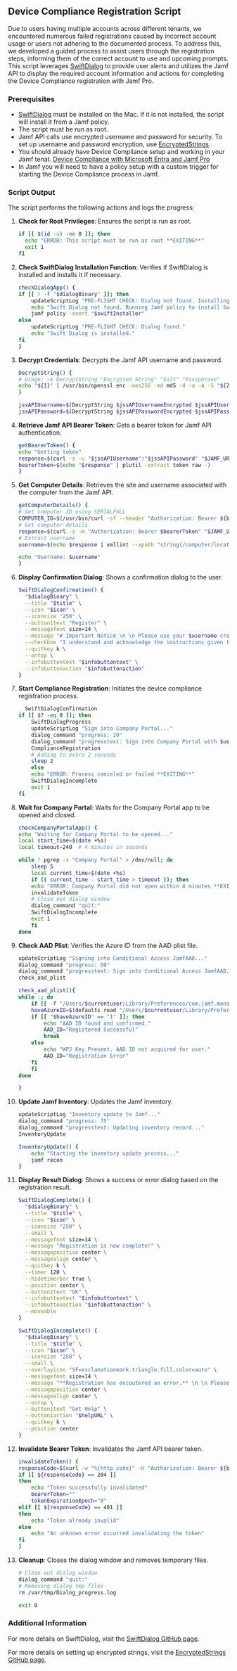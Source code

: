 ## Device Compliance Registration Script

Due to users having multiple accounts across different tenants, we encountered numerous failed registrations caused by incorrect account usage or users not adhering to the documented process. To address this, we developed a guided process to assist users through the registration steps, informing them of the correct account to use and upcoming prompts. This script leverages [SwiftDialog](https://github.com/swiftDialog/swiftDialog) to provide user alerts and utilizes the Jamf API to display the required account information and actions for completing the Device Compliance registration with Jamf Pro.

### Prerequisites

- [SwiftDialog](https://github.com/swiftDialog/swiftDialog) must be installed on the Mac. If it is not installed, the script will install it from a Jamf policy.
- The script must be run as root.
- Jamf API calls use encrypted username and password for security. To set up username and password encryption, use [EncryptedStrings](https://raw.githubusercontent.com/huckholliday/Jamf/refs/heads/main/Scripts/Encryption/EncryptPrompt.sh).
- You should already have Device Compliance setup and working in your Jamf tenat. [Device Compliance with Microsoft Entra and Jamf Pro](https://learn.jamf.com/bundle/technical-paper-microsoft-intune-current/page/Device_Compliance_with_Microsoft_Intune_and_Jamf_Pro.html)
- In Jamf you will need to have a policy setup with a custom trigger for starting the Device Compliance process in Jamf.

### Script Output

The script performs the following actions and logs the progress:

1. **Check for Root Privileges**: Ensures the script is run as root.
    ```bash
    if [[ $(id -u) -ne 0 ]]; then
      echo "ERROR: This script must be run as root **EXITING**"
      exit 1
    fi
    ```
2. **Check SwiftDialog Installation Function**: Verifies if SwiftDialog is installed and installs it if necessary.
    ```bash
    checkDialogApp() {
    if [[ ! -f "$dialogBinary" ]]; then
        updateScriptLog "PRE-FLIGHT CHECK: Dialog not found. Installing..."
        echo "Swift Dialog not found. Running Jamf policy to install Swift Dialog."
        jamf policy -event "$swiftInstaller"
    else
        updateScriptLog "PRE-FLIGHT CHECK: Dialog found."
        echo "Swift Dialog is installed."
    fi
    }
    ```
3. **Decrypt Credentials**: Decrypts the Jamf API username and password.
    ```bash
    DecryptString() {
    # Usage: ~$ DecryptString "Encrypted String" "Salt" "Passphrase"
    echo "${1}" | /usr/bin/openssl enc -aes256 -md md5 -d -a -A -S "${2}" -k "${3}"
    }

    jssAPIUsername=$(DecryptString $jssAPIUsernameEncrypted $jssAPIUsernameSalt $jssAPIUsernamePassphrase)
    jssAPIPassword=$(DecryptString $jssAPIPasswordEncrypted $jssAPIPasswordSalt $jssAPIPasswordPassphrase)
    ```
4. **Retrieve Jamf API Bearer Token**: Gets a bearer token for Jamf API authentication.
    ```bash
    getBearerToken() {
    echo "Getting token"
	response=$(curl -s -u "$jssAPIUsername":"$jssAPIPassword" "$JAMF_URL"/api/v1/auth/token -X POST)
	bearerToken=$(echo "$response" | plutil -extract token raw -)
    }
    ```
5. **Get Computer Details**: Retrieves the site and username associated with the computer from the Jamf API.
    ```bash
    getComputerDetails() {
    # Get computer ID using SERIALFULL
    COMPUTER_ID=$(/usr/bin/curl -sf --header "Authorization: Bearer ${bearerToken}" "${JAMF_URL}/JSSResource/computers/udid/${machineUUID}" -X GET -H "accept: application/xml" | /usr/bin/xmllint --xpath "/computer/general/id/text()" - 2>/dev/null)
    # Get computer details
    response=$(curl -s -H "Authorization: Bearer $bearerToken" "$JAMF_URL/JSSResource/computers/id/$COMPUTER_ID")
    # Extract username
    username=$(echo $response | xmllint --xpath "string(/computer/location/username)" -)
    
    echo "Username: $username"
    }
    ```
6. **Display Confirmation Dialog**: Shows a confirmation dialog to the user.
    ```bash
    SwiftDialogConfirmation() {
      "$dialogBinary" \
      --title "$title" \
      --icon "$icon" \
      --iconsize "250" \
      --button1text "Register" \
      --messagefont size=14 \
      --message "# Important Notice \n \n Please use your $username credentials when prompted for a username and password." \
      --checkbox "I understand and acknowledge the instructions given to me.",enableButton1 --button1disabled \
      --quitkey k \
      --ontop \
      --infobuttontext "$infobuttontext" \
      --infobuttonaction "$infobuttonaction"
    }

    ```
7. **Start Compliance Registration**: Initiates the device compliance registration process.
    ```bash
      SwiftDialogConfirmation
    if [[ $? -eq 0 ]]; then
        SwiftDialogProgress
        updateScriptLog "Sign into Company Portal..."
        dialog_command "progress: 20"
        dialog_command "progresstext: Sign into Company Portal with $username..."
        ComplianceRegistration
        # Adding to extra 2 seconds
        sleep 2
        else
        echo "ERROR: Process canceled or failed **EXITING**"
        SwiftDialogIncomplete
        exit 1
    fi
    ```
8. **Wait for Company Portal**: Waits for the Company Portal app to be opened and closed.
    ```bash
    checkCompanyPortalApp() {
    echo "Waiting for Company Portal to be opened..."
    local start_time=$(date +%s)
    local timeout=240  # 4 minutes in seconds

    while ! pgrep -x "Company Portal" > /dev/null; do
        sleep 5
        local current_time=$(date +%s)
        if (( current_time - start_time > timeout )); then
        echo "ERROR: Company Portal did not open within 4 minutes **EXITING**"
        invalidateToken
        # Close out dialog window
        dialog_command "quit:"
        SwiftDialogIncomplete
        exit 1
        fi
    done
    ```
9. **Check AAD Plist**: Verifies the Azure ID from the AAD plist file.
    ```bash
    updateScriptLog "Signing into Conditional Access JamfAAD..."
    dialog_command "progress: 50"
    dialog_command "progresstext: Sign into Conditional Access JamfAAD..."
    check_aad_plist
    ```
    ```bash
    check_aad_plist(){
    while :; do
        if [[ -f "/Users/$currentuser/Library/Preferences/com.jamf.management.jamfAAD.plist" ]]; then
        haveAzureID=$(defaults read "/Users/$currentuser/Library/Preferences/com.jamf.management.jamfAAD.plist" have_an_Azure_id 2>/dev/null)
        if [[ "$haveAzureID" == "1" ]]; then
            echo "AAD ID found and confirmed."
            AAD_ID="Registered Successful"
            break
        else
            echo "WPJ Key Present. AAD ID not acquired for user."
            AAD_ID="Registration Error"
        fi
        fi
    done

    }
    ```
10. **Update Jamf Inventory**: Updates the Jamf inventory.
    ```bash
    updateScriptLog "Inventory update to Jamf..."
    dialog_command "progress: 75"
    dialog_command "progresstext: Updating inventory record..."
    InventoryUpdate
    ```
    ```bash
    InventoryUpdate() {
        echo "Starting the inventory update process..."
        jamf recon
    }
    ```
11. **Display Result Dialog**: Shows a success or error dialog based on the registration result.
    ```bash
    SwiftDialogComplete() {
      "$dialogBinary" \
      --title "$title" \
      --icon "$icon" \
      --iconsize "250" \
      --small \
      --messagefont size=14 \
      --message "Registration is now complete!" \
      --messageposition center \
      --messagealign center \
      --quitkey k \
      --timer 120 \
      --hidetimerbar true \
      --position center \
      --button1text "OK" \
      --infobuttontext "$infobuttontext" \
      --infobuttonaction "$infobuttonaction" \
      --moveable
    }
    ```
    ```bash
    SwiftDialogIncomplete() {
      "$dialogBinary" \
      --title "$title" \
      --icon "$icon" \
      --iconsize "250" \
      --small \
      --overlayicon "SF=exclamationmark.triangle.fill,color=auto" \
      --messagefont size=14 \
      --message "**Registration has encoutered an error.** \n \n Please contact support before attempting to register again." \
      --messageposition center \
      --messagealign center \
      --ontop \
      --button1text "Get Help" \
      --button1action "$helpURL" \
      --quitkey k \
      --position center
    }
    ```
12. **Invalidate Bearer Token**: Invalidates the Jamf API bearer token.
    ```bash
    invalidateToken() {
	responseCode=$(curl -w "%{http_code}" -H "Authorization: Bearer ${bearerToken}" "$JAMF_URL"/api/v1/auth/invalidate-token -X POST -s -o /dev/null)
	if [[ ${responseCode} == 204 ]]
	then
		echo "Token successfully invalidated"
		bearerToken=""
		tokenExpirationEpoch="0"
	elif [[ ${responseCode} == 401 ]]
	then
		echo "Token already invalid"
	else
		echo "An unknown error occurred invalidating the token"
	fi
    }
    ```
13. **Cleanup**: Closes the dialog window and removes temporary files.
    ```bash
    # Close out dialog window
    dialog_command "quit:"
    # Removing dialog tmp files
    rm /var/tmp/Dialog_progress.log

    exit 0
    ```

### Additional Information

For more details on SwiftDialog, visit the [SwiftDialog GitHub page](https://github.com/swiftDialog/swiftDialog).

For more details on setting up encrypted strings, visit the [EncryptedStrings GitHub page](https://github.com/brysontyrrell/EncryptedStrings).